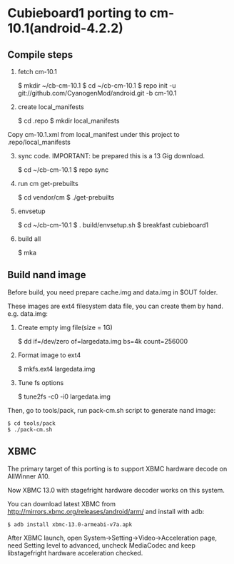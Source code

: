 Cubieboard1 porting to cm-10.1(android-4.2.2)
=============================================

Compile steps
-------------

1) fetch cm-10.1

    $ mkdir ~/cb-cm-10.1
    $ cd ~/cb-cm-10.1
    $ repo init -u git://github.com/CyanogenMod/android.git -b cm-10.1

2) create local_manifests

    $ cd .repo
    $ mkdir local_manifests

Copy cm-10.1.xml from local_manifest under this project to .repo/local_manifests

3) sync code. IMPORTANT: be prepared this is a 13 Gig download. 

    $ cd ~/cb-cm-10.1
    $ repo sync

4) run cm get-prebuilts

    $ cd vendor/cm
    $ ./get-prebuilts

5) envsetup

    $ cd ~/cb-cm-10.1
    $ . build/envsetup.sh
    $ breakfast cubieboard1

6) build all

    $ mka

Build nand image
----------------

Before build, you need prepare cache.img and data.img in $OUT folder.

These images are ext4 filesystem data file, you can create them by hand. e.g. data.img:

1) Create empty img file(size = 1G)

    $ dd if=/dev/zero of=largedata.img bs=4k count=256000

2) Format image to ext4

    $ mkfs.ext4 largedata.img

3) Tune fs options

    $ tune2fs -c0 -i0 largedata.img

Then, go to tools/pack, run pack-cm.sh script to generate nand image:

    $ cd tools/pack
    $ ./pack-cm.sh

XBMC
----

The primary target of this porting is to support XBMC hardware decode on AllWinner A10.

Now XBMC 13.0 with stagefright hardware decoder works on this system.

You can download latest XBMC from http://mirrors.xbmc.org/releases/android/arm/
and install with adb:

    $ adb install xbmc-13.0-armeabi-v7a.apk

After XBMC launch, open System->Setting->Video->Acceleration page, need Setting level to advanced,
uncheck MediaCodec and keep libstagefright hardware acceleration checked.
